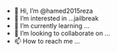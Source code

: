 - 👋 Hi, I’m @hamed2015reza
- 👀 I’m interested in ...jailbreak
- 🌱 I’m currently learning ... 
- 💞️ I’m looking to collaborate on ...
- 📫 How to reach me ...

<!---
hamed2015reza/hamed2015reza is a ✨ special ✨ repository because its `README.md` (this file) appears on your GitHub profile.
You can click the Preview link to take a look at your changes.
--->
